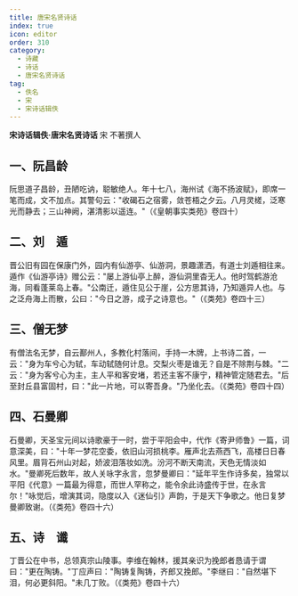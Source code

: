 ```yaml
---
title: 唐宋名贤诗话
index: true
icon: editor
order: 310
category:
  - 诗藏
  - 诗话
  - 唐宋名贤诗话
tag:
  - 佚名
  - 宋
  - 宋诗话辑佚
---
```


**宋诗话辑佚·唐宋名贤诗话** 宋 不著撰人  
  
## 一、阮昌龄  

阮思道子昌龄，丑陋吃讷，聪敏绝人。年十七八，海州试《海不扬波赋》，即席一笔而成，文不加点。其警句云："收碣石之宿雾，敛苍梧之夕云。八月灵槎，泛寒光而静去；三山神阙，湛清影以遥连。"（《皇朝事实类苑》卷四十）  
  
## 二、刘　遁  

晋公旧有园在保康门外，园内有仙游亭、仙游洞，景趣潇洒，有道士刘遁相往来。遁作《仙游亭诗》赠公云："屡上游仙亭上醉，游仙洞里杳无人。他时驾鹤游沧海，同看蓬莱岛上春。"公南迁，遁住见公于崖，公方思其诗，乃知遁异人也。与之泛舟海上而散，公曰："今日之游，成子之诗意也。"（《类苑》卷四十三）  
  
## 三、僧无梦  

有僧法名无梦，自云鄯州人，多教化村落间，手持一木牌，上书诗二首，一云："身为车兮心为轼，车动轼随何计息。交梨火枣是谁无？自是不除荆与棘。"二云："身为客兮心为主，主人平和客安堵，若还主客不康宁，精神管定随君去。"后至封丘县富固村，曰："此一片地，可以寄吾身。"乃坐化去。（《类苑》卷四十四）  
  
## 四、石曼卿  

石曼卿，天圣宝元间以诗歌豪于一时，尝于平阳会中，代作《寄尹师鲁》一篇，词意深美，曰："十年一梦花空委，依旧山河损桃李。雁声北去燕西飞，高楼日日春风里。眉背石州山对起，娇波泪落妆如洗。汾河不断天南流，天色无情淡如水。"曼卿死后数年，故人关咏字永言，忽梦曼卿曰："延年平生作诗多矣，独常以平阳《代意》一篇最为得意，而世人罕称之，能令余此诗盛传于世，在永言尔！"咏觉后，增演其词，隐度以入《迷仙引》声韵，于是天下争歌之。他日复梦曼卿致谢。（《类苑》卷四十六）  
  
## 五、诗　谶  

丁晋公在中书，总领真宗山陵事。李维在翰林，援其亲识为挽郎者恳请于谓曰："更在陶铸。"丁应声曰："陶铸复陶铸，齐郎又挽郎。"李继曰："自然堪下泪，何必更斜阳。"未几丁败。（《类苑》卷四十六）  
